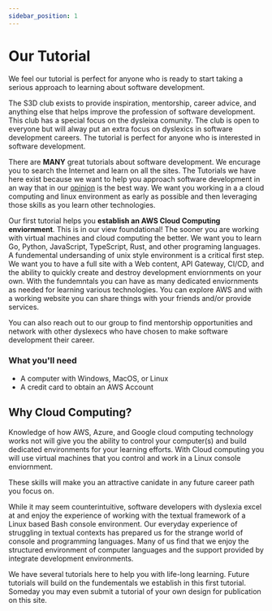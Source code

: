 ```yaml
---
sidebar_position: 1
---
```


# Our Tutorial
We feel our tutorial is perfect for anyone who is ready to start taking a
serious approach to learning about software development.

The S3D club exists to provide inspiration, mentorship, career advice, and
anything else that helps improve the profession of software development. This
club has a special focus on the dysleixa comunity. The club is open to everyone
but will alway put an extra focus on dyslexics in software development careers.
The tutorial is perfect for anyone who is interested in software development.

There are **MANY** great tutorials about software development. We encurage you
to search the Internet and learn on all the sites. The Tutorials we have here
exist because we want to help you approach software development in an way that
in our [opinion](.) is the best way. We want you working in a a cloud computing
and linux environment as early as possible and then leveraging those skills as
you learn other technologies.

Our first tutorial helps you **establish an AWS Cloud Computing enviornment**.
This is in our view foundational! The sooner you are working with virtual
machines and cloud computing the better. We want you to learn Go, Python,
JavaScript, TypeScript, Rust, and other programing languages. A fundemental
undersanding of unix style environment is a critical first step. We want you to
have a full site with a Web content, API Gateway, CI/CD, and the ability to
quickly create and destroy development enviornments on your own.  With the
fundemntals you can have as many dedicated enviornments as needed for learning
various technologies. You can explore AWS and with a working website you can
share things with your friends and/or provide services.

You can also reach out to our group to find mentorship opportunities and
network with other dyslexecs who have chosen to make software development their
career.

### What you'll need
- A computer with Windows, MacOS, or Linux
- A credit card to obtain an AWS Account

## Why Cloud Computing?
Knowledge of how AWS, Azure, and Google cloud computing technology works not
will give you the ability to control your computer(s) and build dedicated
environments for your learning efforts. With Cloud computing you will use
virtual machines that you control and work in a Linux console enviornment.

These skills will make you an attractive canidate in any future career path you
focus on.

While it may seem counterintuitive, software developers with dyslexia excel at
and enjoy the experience of working with the textual framework of a Linux based
Bash console environment. Our everyday experience of struggling in textual
contexts has prepared us for the strange world of console and programming
languages. Many of us find that we enjoy the structured environment of computer
languages and the support provided by integrate development environments.

We have several tutorials here to help you with life-long learning. Future
tutorials will build on the fundementals we establish in this first tutorial.
Someday you may even submit a tutorial of your own design for publication on
this site.

